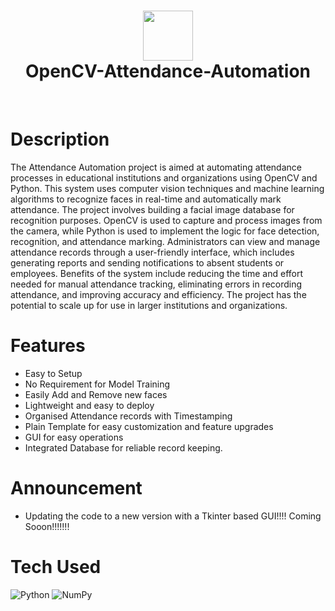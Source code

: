 <div align="center">
      <h1> <img src="https://res.cloudinary.com/practicaldev/image/fetch/s--4m8cflUh--/c_imagga_scale,f_auto,fl_progressive,h_420,q_auto,w_1000/https://dev-to-uploads.s3.amazonaws.com/uploads/articles/ag1yb0ckjfzyas6e5c0y.png" width="80px"><br/>OpenCV-Attendance-Automation</h1>
     </div>
<p align="center"> <a href="https://www.onlyakarsh.com/" target="_blank"><img alt="" src="https://img.shields.io/badge/Website-EA4C89?style=normal&logo=dribbble&logoColor=white" style="vertical-align:center" /></a> <a href="https://twitter.com/only_akarsh" target="_blank"><img alt="" src="https://img.shields.io/badge/Twitter-1DA1F2?style=normal&logo=twitter&logoColor=white" style="vertical-align:center" /></a> <a href="https://www.instagram.com/mayank__arc/" target="_blank"><img alt="" src="https://img.shields.io/badge/Instagram-E4405F?style=normal&logo=instagram&logoColor=white" style="vertical-align:center" /></a> <a href="https://www.linkedin.com/in/akarsh3053/}" target="_blank"><img alt="" src="https://img.shields.io/badge/LinkedIn-0077B5?style=normal&logo=linkedin&logoColor=white" style="vertical-align:center" /></a> </p>

# Description
 The Attendance Automation project is aimed at automating attendance processes in educational institutions and organizations using OpenCV and Python. This system uses computer vision techniques and machine learning algorithms to recognize faces in real-time and automatically mark attendance.  The project involves building a facial image database for recognition purposes. OpenCV is used to capture and process images from the camera, while Python is used to implement the logic for face detection, recognition, and attendance marking.  Administrators can view and manage attendance records through a user-friendly interface, which includes generating reports and sending notifications to absent students or employees. Benefits of the system include reducing the time and effort needed for manual attendance tracking, eliminating errors in recording attendance, and improving accuracy and efficiency. The project has the potential to scale up for use in larger institutions and organizations.

# Features
- Easy to Setup
- No Requirement for Model Training
- Easily Add and Remove new faces
- Lightweight and easy to deploy
- Organised Attendance records with Timestamping
- Plain Template for easy customization and feature upgrades
- GUI for easy operations
- Integrated Database for reliable record keeping.


 # Announcement 
 - Updating the code to a new version with a Tkinter based GUI!!!!
 Coming Sooon!!!!!!!

# Tech Used
![Python](https://img.shields.io/badge/python-3670A0?style=for-the-badge&logo=python&logoColor=ffdd54) ![NumPy](https://img.shields.io/badge/numpy-%23013243.svg?style=for-the-badge&logo=numpy&logoColor=white)


      

    
